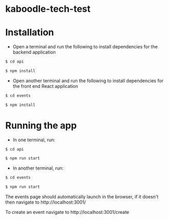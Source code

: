 # kaboodle-tech-test


# Installation

- Open a terminal and run the following to install dependencies for the backend application
```bash
$ cd api
```
```bash
$ npm install
```
- Open another terminal and run the following to install dependencies for the front end React application
```bash
$ cd events
```
```bash
$ npm install
```


# Running the app

- In one terminal, run:
```bash
$ cd api
```
```bash
$ npm run start
```
- In another terminal, run:
```bash
$ cd events
```
```bash
$ npm run start
```

The events page should automatically launch in the browser, if it doesn't then navigate to http://localhost:3001/

To create an event navigate to http://localhost:3001/create



